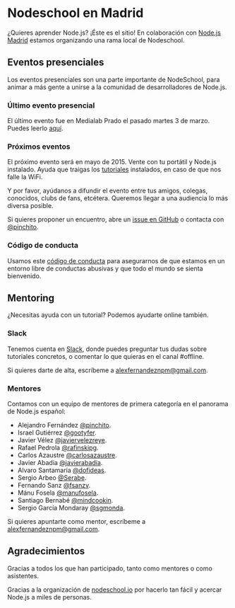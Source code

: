 # Nodeschool en Madrid

¿Quieres aprender Node.js? ¡Éste es el sitio!
En colaboración con <a href="http://www.meetup.com/Node-js-Madrid/">Node.js Madrid</a>
estamos organizando una rama local de Nodeschool.

## Eventos presenciales

Los eventos presenciales son una parte importante de NodeSchool,
para animar a más gente a unirse a la comunidad de desarrolladores de Node.js.

### Último evento presencial

El último evento fue en Medialab Prado el pasado martes 3 de marzo.
Puedes leerlo [aquí](http://www.meetup.com/Node-js-Madrid/events/220356931/).

### Próximos eventos

El próximo evento será en mayo de 2015.
Vente con tu portátil y Node.js instalado.
Ayuda que traigas los [tutoriales](http://nodeschool.io/#workshoppers)
instalados, en caso de que nos falle la WiFi.

Y por favor, ayúdanos a difundir el evento entre tus amigos, colegas, conocidos,
clubs de fans, etcétera. Queremos llegar a una audiencia lo más diversa posible.

Si quieres proponer un encuentro, abre un [issue en GitHub](https://github.com/nodeschool/madrid/issues)
o contacta con [@pinchito](https://twitter.com/pinchito).

### Código de conducta

Usamos este [código de conducta](https://github.com/nodeschool/madrid/blob/master/codigodeconducta.md)
para asegurarnos de que estamos en un entorno libre de conductas abusivas
y que todo el mundo se sienta bienvenido.

## Mentoring

¿Necesitas ayuda con un tutorial? Podemos ayudarte online también.

### Slack

Tenemos cuenta en [Slack](https://nodeschoolmadrid.slack.com/),
donde puedes preguntar tus dudas sobre tutoriales concretos,
o comentar lo que quieras en el canal #offline.

Si quieres darte de alta, escríbeme a <alexfernandeznpm@gmail.com>.

### Mentores

Contamos con un equipo de mentores de primera categoría en el panorama de Node.js español:

* Alejandro Fernández [@pinchito](https://twitter.com/pinchito).
* Israel Gutiérrez [@gootyfer](https://twitter.com/gootyfer).
* Javier Vélez [@javiervelezreye](https://twitter.com/javiervelezreye).
* Rafael Pedrola [@rafinskipg](https://twitter.com/rafinskipg).
* Carlos Azaustre [@carlosazaustre](https://twitter.com/carlosazaustre).
* Javier Abadia [@javierabadia](https://twitter.com/javierabadia).
* Alvaro Santamaría [@dofideas](https://twitter.com/dofideas).
* Sergio Arbeo [@Serabe](https://twitter.com/Serabe).
* Fernando Sanz [@fsanzv](https://twitter.com/fsanzv).
* Mánu Fosela [@manufosela](https://twitter.com/manufosela).
* Santiago Bernabé [@mindcookin](https://twitter.com/mindcookin).
* Sergio García Mondaray [@sgmonda](https://twitter.com/sgmonda).

Si quieres apuntarte como mentor, escríbeme a <alexfernandeznpm@gmail.com>.

## Agradecimientos

Gracias a todos los que han participado, tanto como mentores o como asistentes.

Gracias a la organización de [nodeschool.io](http://nodeschool.io/)
por hacerlo tan fácil y acercar Node.js a miles de personas.

